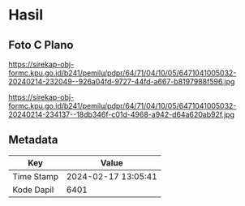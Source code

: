 # Hasil

## Foto C Plano

https://sirekap-obj-formc.kpu.go.id/b241/pemilu/pdpr/64/71/04/10/05/6471041005032-20240214-232049--926a04fd-9727-44fd-a667-b8197988f596.jpg

https://sirekap-obj-formc.kpu.go.id/b241/pemilu/pdpr/64/71/04/10/05/6471041005032-20240214-234137--18db346f-c01d-4968-a942-d64a620ab92f.jpg


## Metadata

| Key        | Value               |
| ---------- | ------------------- |
| Time Stamp | 2024-02-17 13:05:41 |
| Kode Dapil | 6401                |




